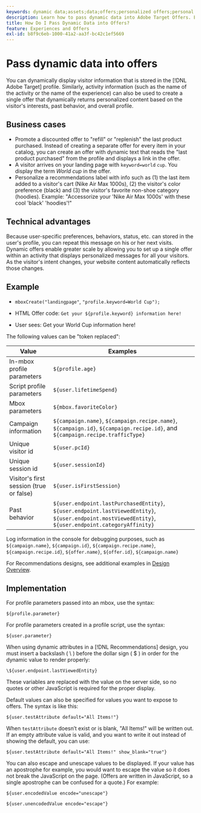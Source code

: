 ```yaml
---
keywords: dynamic data;assets;data;offers;personalized offers;personal offers;token replace
description: Learn how to pass dynamic data into Adobe Target Offers. Explore business cases that show why you might want to use dynamic offers and view examples and implementation information.
title: How Do I Pass Dynamic Data into Offers?
feature: Experiences and Offers
exl-id: b8f9c6eb-1000-41a2-aa3f-bc42c1ef5669
---
```

# Pass dynamic data into offers

You can dynamically display visitor information that is stored in the [!DNL Adobe Target] profile. Similarly, activity information (such as the name of the activity or the name of the experience) can also be used to create a single offer that dynamically returns personalized content based on the visitor's interests, past behavior, and overall profile.

## Business cases

* Promote a discounted offer to "refill" or "replenish" the last product purchased. Instead of creating a separate offer for every item in your catalog, you can create an offer with dynamic text that reads the "last product purchased" from the profile and displays a link in the offer.
* A visitor arrives on your landing page with `keyword=world` `cup`. You display the term *World cup* in the offer.
* Personalize a recommendations label with info such as (1) the last item added to a visitor's cart (Nike Air Max 1000s), (2) the visitor's color preference (black) and (3) the visitor's favorite non-shoe category (hoodies). Example: "Accessorize your 'Nike Air Max 1000s' with these cool 'black' 'hoodies'!"

## Technical advantages

Because user-specific preferences, behaviors, status, etc. can stored in the user's profile, you can repeat this message on his or her next visits. Dynamic offers enable greater scale by allowing you to set up a single offer within an activity that displays personalized messages for all your visitors. As the visitor's intent changes, your website content automatically reflects those changes.

## Example

* `mboxCreate("landingpage"`, `"profile.keyword=World Cup");` 

* HTML Offer code: `Get your ${profile.keyword} information here!` 
* User sees: Get your World Cup information here!

The following values can be "token replaced":

|Value|Examples|
|--- |--- |
|In-mbox profile parameters|`${profile.age}`|
|Script profile parameters|`${user.lifetimeSpend}`|
|Mbox parameters|`${mbox.favoriteColor}`|
|Campaign information|`${campaign.name}`, `${campaign.recipe.name}`, `${campaign.id}`, `${campaign.recipe.id}`, and `${campaign.recipe.trafficType}`|
|Unique visitor id|`${user.pcId}`|
|Unique session id|`${user.sessionId}`|
|Visitor's first session (true or false)|`${user.isFirstSession}`|
|Past behavior|`${user.endpoint.lastPurchasedEntity}`, `${user.endpoint.lastViewedEntity}`, `${user.endpoint.mostViewedEntity}`, `${user.endpoint.categoryAffinity}`| 

Log information in the console for debugging purposes, such as `${campaign.name}`, `${campaign.id}`, `${campaign.recipe.name}`, `${campaign.recipe.id}`, `${offer.name}`, `${offer.id}`, `${campaign.name}`

For Recommendations designs, see additional examples in [Design Overview](/help/c-recommendations/c-design-overview/design-overview.md).

## Implementation

For profile parameters passed into an mbox, use the syntax:

`${profile.parameter}` 

For profile parameters created in a profile script, use the syntax:

`${user.parameter}`

When using dynamic attributes in a [!DNL Recommendations] design, you must insert a backslash ( &#92; ) before the dollar sign ( $ ) in order for the dynamic value to render properly: 

`\${user.endpoint.lastViewedEntity}`

These variables are replaced with the value on the server side, so no quotes or other JavaScript is required for the proper display. 

Default values can also be specified for values you want to expose to offers. The syntax is like this:

`${user.testAttribute default="All Items!"}`

When `testAttribute` doesn’t exist or is blank, "All Items!" will be written out. If an empty attribute value is valid, and you want to write it out instead of showing the default, you can use:

`${user.testAttribute default="All Items!" show_blank="true"}`

You can also escape and unescape values to be displayed. If your value has an apostrophe for example, you would want to escape the value so it does not break the JavaScript on the page. (Offers are written in JavaScript, so a single apostrophe can be confused for a quote.) For example:

`${user.encodedValue encode="unescape"}`

`${user.unencodedValue encode="escape"}`
